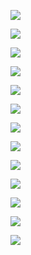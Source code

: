 ![](https://raw.githubusercontent.com/fA0777/PicGo_Repository/master/image-20240413172226802.png)

![](https://raw.githubusercontent.com/fA0777/PicGo_Repository/master/image-20240413172251617.png)

![](https://raw.githubusercontent.com/fA0777/PicGo_Repository/master/image-20240413172310858.png)

![](https://raw.githubusercontent.com/fA0777/PicGo_Repository/master/image-20240413172331154.png)

![](https://raw.githubusercontent.com/fA0777/PicGo_Repository/master/image-20240413172343204.png)

![](https://raw.githubusercontent.com/fA0777/PicGo_Repository/master/image-20240413172351851.png)

![](https://raw.githubusercontent.com/fA0777/PicGo_Repository/master/image-20240413172401764.png)

![](https://raw.githubusercontent.com/fA0777/PicGo_Repository/master/image-20240413172414069.png)

![](https://raw.githubusercontent.com/fA0777/PicGo_Repository/master/image-20240413172426881.png)

![](https://raw.githubusercontent.com/fA0777/PicGo_Repository/master/image-20240413172439133.png)

![](https://raw.githubusercontent.com/fA0777/PicGo_Repository/master/image-20240413172449432.png)

![](https://raw.githubusercontent.com/fA0777/PicGo_Repository/master/image-20240413172507401.png)

![](https://raw.githubusercontent.com/fA0777/PicGo_Repository/master/image-20240413172516659.png)



